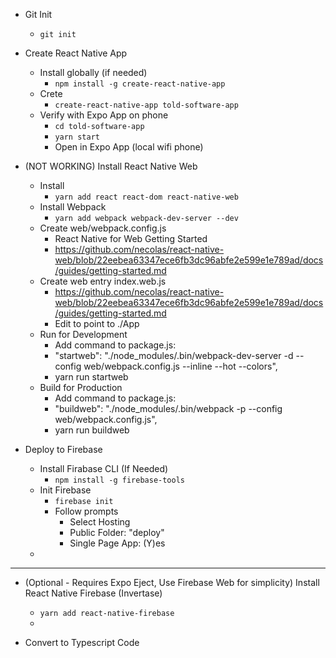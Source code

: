 

- Git Init
	- `git init`

- Create React Native App
	- Install globally (if needed) 
		- `npm install -g create-react-native-app`
	- Crete 
		- `create-react-native-app told-software-app`
	- Verify with Expo App on phone
		- `cd told-software-app`
		- `yarn start`
		- Open in Expo App (local wifi phone)
- (NOT WORKING) Install React Native Web 
	- Install 
		- `yarn add react react-dom react-native-web`
	- Install Webpack
		- `yarn add webpack webpack-dev-server --dev` 
	- Create web/webpack.config.js 
		- React Native for Web Getting Started
		- https://github.com/necolas/react-native-web/blob/22eebea63347ece6fb3dc96abfe2e599e1e789ad/docs/guides/getting-started.md
	- Create web entry index.web.js
		- https://github.com/necolas/react-native-web/blob/22eebea63347ece6fb3dc96abfe2e599e1e789ad/docs/guides/getting-started.md
		- Edit to point to ./App
	- Run for Development
		- Add command to package.js:
		- "startweb": "./node_modules/.bin/webpack-dev-server -d --config web/webpack.config.js --inline --hot --colors",
		- yarn run startweb 
	- Build for Production
		- Add command to package.js:
		- "buildweb": "./node_modules/.bin/webpack -p --config web/webpack.config.js",
		- yarn run buildweb


- Deploy to Firebase
	- Install Firabase CLI (If Needed)
		- `npm install -g firebase-tools`
	- Init Firebase
		- `firebase init`
		- Follow prompts
			- Select Hosting
			- Public Folder: "deploy"
			- Single Page App: (Y)es
	-  



---

- (Optional - Requires Expo Eject, Use Firebase Web for simplicity) Install React Native Firebase (Invertase)
	- `yarn add react-native-firebase`
	- 

- Convert to Typescript Code

